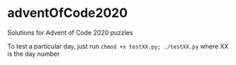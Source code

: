 # adventOfCode2020

Solutions for Advent of Code 2020 puzzles

To test a particular day, just run `chmod +x testXX.py; ./testXX.py` where XX is the day number
